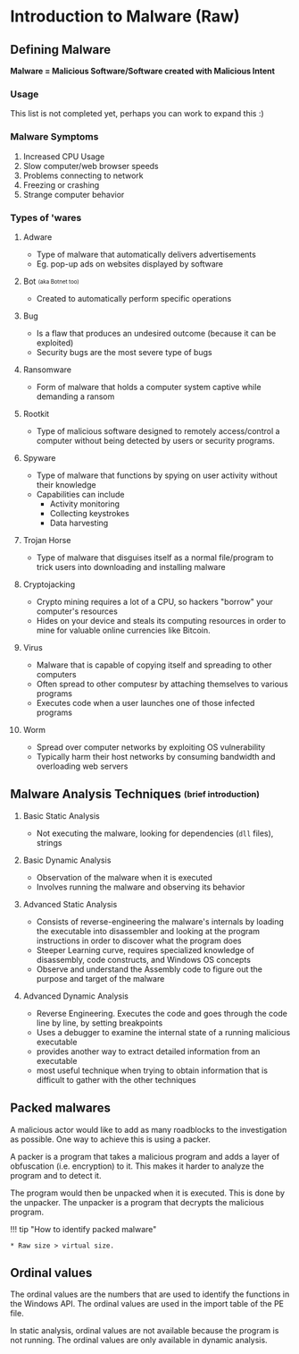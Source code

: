 # Introduction to Malware (Raw) 

## Defining Malware

**Malware = Malicious Software/Software created with Malicious Intent**

### Usage

This list is not completed yet, perhaps you can work to expand this :)

### Malware Symptoms

1. Increased CPU Usage
2. Slow computer/web browser speeds
3. Problems connecting to network
4. Freezing or crashing
5. Strange computer behavior

### Types of 'wares

1. Adware
    * Type of malware that automatically delivers advertisements
    * Eg. pop-up ads on websites displayed by software
 
2. Bot <sub><sup>(aka Botnet too)</sub></sup>
    - Created to automatically perform specific operations

3. Bug
    - Is a flaw that produces an undesired outcome (because it can be exploited)
    - Security bugs are the most severe type of bugs 

4. Ransomware
    - Form of malware that holds a computer system captive while demanding a ransom

5. Rootkit
    - Type of malicious software designed to remotely access/control a computer without being detected by users or security programs.

6. Spyware
    - Type of malware that functions by spying on user activity without their knowledge
    - Capabilities can include
      - Activity monitoring
      - Collecting keystrokes
      - Data harvesting 

7. Trojan Horse
    - Type of malware that disguises itself as a normal file/program to trick users into downloading and installing malware

8. Cryptojacking  
    - Crypto mining requires a lot of a CPU, so hackers "borrow" your computer's resources
    - Hides on your device and steals its computing resources in order to mine for valuable online currencies like Bitcoin.

9. Virus
    - Malware that is capable of copying itself and spreading to other computers
    - Often spread to other computesr by attaching themselves to various programs 
    - Executes code when a user launches one of those infected programs

10. Worm
    - Spread over computer networks by exploiting OS vulnerability
    - Typically harm their host networks by consuming bandwidth and overloading web servers


## Malware Analysis Techniques <sub><sup>(brief introduction)</sub><sup>

1. Basic Static Analysis
    - Not executing the malware, looking for dependencies (`dll` files), strings

2. Basic Dynamic Analysis
    - Observation of the malware when it is executed
    - Involves running the malware and observing its behavior

3. Advanced Static Analysis
    - Consists of reverse-engineering the malware's internals by loading the executable into disassembler and looking at the program instructions in order to discover what the program does
    - Steeper Learning curve, requires specialized knowledge of disassembly, code constructs, and Windows OS concepts
    - Observe and understand the Assembly code to figure out the purpose and target of the malware

4. Advanced Dynamic Analysis
    - Reverse Engineering. Executes the code and goes through the code line by line, by setting breakpoints
    - Uses a debugger to examine the internal state of a running malicious executable
    - provides another way to extract detailed information from an executable
    - most useful technique when trying to obtain information that is difficult to gather with the other techniques

## Packed malwares

A malicious actor would like to add as many roadblocks to the investigation as possible. One way to achieve this is using a packer. 

A packer is a program that takes a malicious program and adds a layer of obfuscation (i.e. encryption) to it. This makes it harder to analyze the program and to detect it.

The program would then be unpacked when it is executed. This is done by the unpacker. The unpacker is a program that decrypts the malicious program.

!!! tip "How to identify packed malware"

    * Raw size > virtual size.

## Ordinal values

The ordinal values are the numbers that are used to identify the functions in the Windows API. The ordinal values are used in the import table of the PE file.

In static analysis, ordinal values are not available because the program is not running. The ordinal values are only available in dynamic analysis.
